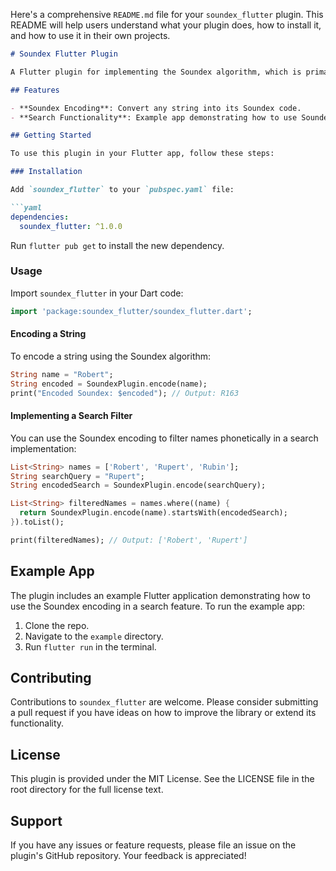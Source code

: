 Here's a comprehensive `README.md` file for your `soundex_flutter` plugin. This README will help users understand what your plugin does, how to install it, and how to use it in their own projects.

```markdown
# Soundex Flutter Plugin

A Flutter plugin for implementing the Soundex algorithm, which is primarily used in phonetic matching of names. This plugin provides a simple and efficient way to encode strings based on their pronunciation, facilitating features like search and data matching in Flutter applications.

## Features

- **Soundex Encoding**: Convert any string into its Soundex code.
- **Search Functionality**: Example app demonstrating how to use Soundex encoding to filter a list of names based on phonetic similarity.

## Getting Started

To use this plugin in your Flutter app, follow these steps:

### Installation

Add `soundex_flutter` to your `pubspec.yaml` file:

```yaml
dependencies:
  soundex_flutter: ^1.0.0
```

Run `flutter pub get` to install the new dependency.

### Usage

Import `soundex_flutter` in your Dart code:

```dart
import 'package:soundex_flutter/soundex_flutter.dart';
```

#### Encoding a String

To encode a string using the Soundex algorithm:

```dart
String name = "Robert";
String encoded = SoundexPlugin.encode(name);
print("Encoded Soundex: $encoded"); // Output: R163
```

#### Implementing a Search Filter

You can use the Soundex encoding to filter names phonetically in a search implementation:

```dart
List<String> names = ['Robert', 'Rupert', 'Rubin'];
String searchQuery = "Rupert";
String encodedSearch = SoundexPlugin.encode(searchQuery);

List<String> filteredNames = names.where((name) {
  return SoundexPlugin.encode(name).startsWith(encodedSearch);
}).toList();

print(filteredNames); // Output: ['Robert', 'Rupert']
```

## Example App

The plugin includes an example Flutter application demonstrating how to use the Soundex encoding in a search feature. To run the example app:

1. Clone the repo.
2. Navigate to the `example` directory.
3. Run `flutter run` in the terminal.

## Contributing

Contributions to `soundex_flutter` are welcome. Please consider submitting a pull request if you have ideas on how to improve the library or extend its functionality.

## License

This plugin is provided under the MIT License. See the LICENSE file in the root directory for the full license text.

## Support

If you have any issues or feature requests, please file an issue on the plugin's GitHub repository. Your feedback is appreciated!
```

